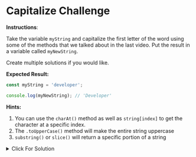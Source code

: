 # Capitalize Challenge

**Instructions**:

Take the variable `myString` and capitalize the first letter of the word using some of the methods that we talked about in the last video. Put the result in a variable called `myNewString`.

Create multiple solutions if you would like.

**Expected Result:**

```JavaScript
const myString = 'developer';

console.log(myNewString); // 'Developer'
```

**Hints:**

1. You can use the `charAt()` method as well as `string[index]` to get the character at a specific index.
2. The `.toUpperCase()` method will make the entire string uppercase
3. `substring()` or `slice()` will return a specific portion of a string

<details>
  <summary>Click For Solution</summary>
  
  There are many ways to do this. Let's take a look at a few

```JavaScript
// Solution 1
const myNewString = myString.charAt(0).toUpperCase() + myString.substring(1);

// Solution 2 (Uses string[0] instead of string.charAt(0))
const myNewString = myString[0].toUpperCase() + myString.substring(1);

// Solution 3 (Uses template literal and slice())
const myNewString = `${myString[0].toUpperCase()}${myString.slice(1)}`;
```

In all of these, we get the first character of the string, then we use the **substring()** or **slice()** method to get the rest of the string. We then use the **toUpperCase()** method to capitalize the first character and then we concatenate the result with the rest of the string.

</details>